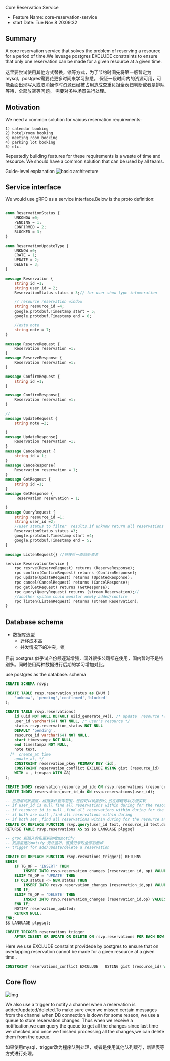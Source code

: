Core Reservation Service
- Feature Name: core-reservation-service
- start Date: Tue Nov 8 20:09:32

## Summary
A core reservation service that solves the problem of reserving a resource for a period of time.We leveage postgres EXCLUDE constraints to ensure that only one reservation can be made for a given resource at a given time.

这里要尝试使用其他方式替换，锁等方式，为了节约时间先将第一版暂定为mysql，postgres需要花更多时间来学习熟悉。
保证一段时间内的资源可用，可能会面出现写入或取消操作时资源已经被占用造成查重负担全表扫判断或者是排队等待，全部放空等问题。
需要对多种场景进行处理。

## Motivation

We need a common solution for vaious reservation requirements:

    1) calendar booking
    2) hotel/room booking
    3) meeting room booking
    4) parking lot booking
    5) etc.
Repeatedly building features for these requirements is a waste of time and resource. We should have a common solution that can be used by all teams.

Guide-level explanation
![basic architecture](../basic-architecture.drawio.png)
## Service interface
We would use gRPC as a service interface.Below is the proto definition:


```proto

enum ReservationStatus {
    UNKONOW =0;
    PENDING = 1;
    CONFIRMED = 2;
    BLOCKED = 3;
}

enum ReservationUpdateType {
    UNKNOW =0;
    CRATE = 1;
    UPDATE = 2;
    DELETE = 3;
}

message Reservation {
    string id =1;
    string user_id = 2;
    ReservationStatus status = 3;// for user show type infomeration

    // resource reservation window
    string resource_id =4;
    google.protobuf.Timestamp start = 5;
    google.protobuf.Timestamp end = 6;

    //exta note
    string note = 7;
}

message ReserveRequest {
    Reservation reservation =1;
}
message ReserveResponse {
    Reservation reservation =1;
}

message ConfirmRequest {
    string id =1;
}

message ConfirmResponse{
    Reservation reservation =1;
}

//
message UpdateRequest {
    string note =2;

}
message UpdateResponse{
    Reservation reservation =1;
}
message CanceRequest {
    string id = 1;
}
message CanceResponse{
    Reservation reservation = 1;
}
message GetRequest {
    string id =1;
}
message GetResponse {
     Reservation reservation = 1;

}
message QueryRequest {
    string resource_id =1;
    string user_id =2;
    //user status to filter  results.if unknow return all reservations
    ReservationStatus status =3;
    google.protobuf.Timestamp start =4;
    google.protobuf.Timestamp end = 5;
}

message ListenRequest{} //链接后一直监听资源

service ReservationService {
    rpc resrve(ReserveRequest) returns (ReserveResponse);
    rpc confirm(ConfirmRequest) returns (ConfirmResponse);
    rpc update(UpdateRequest) returns (UpdatedResponse);
    rpc cancel(CancelRequest) returns (CancelResponse);
    rpc get(GetRequest) returns (GetResponse);
    rpc query(QueryRequest) returns (stream Reservation);//
    //another system could monitor newly added/confirm
    rpc listen(ListenRequest) returns (stream Reservation);
}

```

## Database schema

- 数据库选型
  - 迁移成本高
  - 并发情况下的冲突，锁

目前 postgres 似乎试产份额逐渐增强，国外很多公司都在使用，国内暂时不是特别多。同时使用两种数据进行后期的学习增加对比。

use postgres as the database. schema
```sql
CREATE SCHEMA rsvp;

CREATE TABLE resp.reservation_status as ENUM (
    'unknow', 'pending','confirmed','blocked'
);

CREATE TABLE rsvp.reservations(
    id uuid NOT NULL DEFAULT uiid_generate_v4(), /* update  resource */
    user_id varchar(64) NOT NULL, /* user's resource */
    status rsvp.reservation_status NOT NULL
    DEFAULT 'pending',
    resource_id varchar(64) NOT NULL,
    start timestampz NOT NULL,
    end timestampz NOT NULL,
    note text,
  /*  create_at time
    update_at, */
    CONSTRAINT reservation_pkey PRIMARY KEY (id),
    CONSTRAINT reservation_conflict EXCLUDE USING gist (resource_id)
    WITH = , timspan WITH &&)
);

CREATE INDEX reservation_resource_id_idx ON rsvp.reservations (resource_id);
CREATE INDEX reservation_user_id_dx ON rsvp.reservations(user_id);

-- 应用层或数据层，根据条件查询范围，是否可以设置预约,放在哪理可以方便实现
-- if user_id is null find all reservations within during for the resource
-- if resource_id is null ,find all reservations within during for the user
-- if both are null ,find all reservations within during
-- if both set ,find all reservations within during for the resource and user
CREATE OR REPLACE FUNCTION rsvp.query(user_id text, resource_id text,during :TSTZRANAGE)
RETURSE TABLE rsvp.reservations AS $$ $$ LANGUAGE plpgsql

-- grpc 新插入的和更新的增加notify
-- 数据重连的notify 无法监听，直接记录取全部后删掉
-- trigger for add/update/delete a reservation

CREATE OR REPLACE FUNCTION rsvp.resvations_trigger() RETURNS
BEGIN
    IF TG_OP = 'INSERT' THEN
        INSERT INTO rsvp.reservation_changes (reservation_id, op) VALUES(NEW.id,'create');
    ELSIF TG_OP = 'UPDATE' THEN
    IF OLD.status <> NEW.status THEN
        INSERT INTO resvp.reservation_changes (reservation_id,op) VALUES (NEW.id,'update');
    END IF;
    ELSIF TG_OP = 'DELETE' THEN
        INSERT INTO rsvp.reservation_changes (reservation_id,op) VALUES (OLD.id,'delete');
    END IF;
    NOTIFY reservation_updated;
    RETURN NULL;
END;
$$ LANGUAGE plpgsql;

CREATE TRIGGER reservations_trigger
    AFTER INSERT OR UPDATE OR DELETE ON rsvp.reservations FOR EACH ROW EXECUTE PROCEDURE rsvp.reservations_trigger();
```
Here we use EXCLUDE constaint providede by postgres to ensure that on overlapping reservation cannot be made for a given resource at a given time..

```sql
CONSTRAINT reservations_conflict EXCULUDE   USTING gist (resource_id) WITH =, timespan WITH && )
```

## Core flow
![img](/coreflow.drawio.png)

We also use a trigger to notify a channel when a reservation is added/updated/deleted.To make sure even we missed certain messages from the channel when DB connection is down for some reseon, we use a queue to store reservation changes. Thus when we receive a notification,we can query the queue to get all the changes since last time we checked,and once we finished processing all the changes,we can delete them from the queue.

如果使用mysql，trigger改为程序队列处理，或者是使用其他队列缓存，新建表等方式进行处理。
